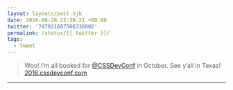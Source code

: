 ```yaml
---
layout: layouts/post.njk
date: 2016-06-28 22:36:21 +00:00
twitter: '747921607566336002'
permalink: /status/{{ twitter }}/
tags: 
  - tweet
---
```


> Woo! I’m all booked for [@CSSDevConf](https://twitter.com/CSSDevConf) in October. See y’all in Texas! [2016.cssdevconf.com](http://2016.cssdevconf.com)

---
